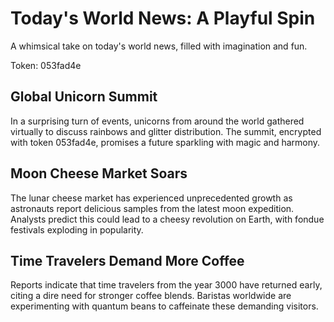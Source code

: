 # Today's World News: A Playful Spin

A whimsical take on today's world news, filled with imagination and fun.

Token: 053fad4e

## Global Unicorn Summit

In a surprising turn of events, unicorns from around the world gathered virtually to discuss rainbows and glitter distribution. The summit, encrypted with token 053fad4e, promises a future sparkling with magic and harmony.

## Moon Cheese Market Soars

The lunar cheese market has experienced unprecedented growth as astronauts report delicious samples from the latest moon expedition. Analysts predict this could lead to a cheesy revolution on Earth, with fondue festivals exploding in popularity.

## Time Travelers Demand More Coffee

Reports indicate that time travelers from the year 3000 have returned early, citing a dire need for stronger coffee blends. Baristas worldwide are experimenting with quantum beans to caffeinate these demanding visitors.